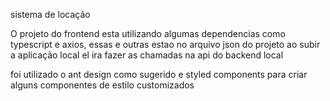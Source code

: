 sistema de locação

O projeto do frontend esta utilizando algumas dependencias como typescript e axios, essas e outras estao no arquivo json do projeto
ao subir a aplicação local el ira fazer as chamadas na api do backend local

foi utilizado o ant design como sugerido e styled components para criar alguns componentes de estilo customizados


